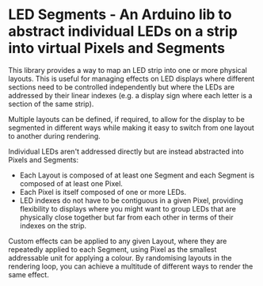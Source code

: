 # LED Segments - An Arduino lib to abstract individual LEDs on a strip into virtual Pixels and Segments

This library provides a way to map an LED strip into one or more physical layouts. 
This is useful for managing effects on LED displays where different sections need to be controlled independently but where the LEDs are addressed by their linear indexes (e.g. a display sign where each letter is a section of the same strip).

Multiple layouts can be defined, if required, to allow for the display to be segmented in different ways while making it easy to switch from one layout to another during rendering.

Individual LEDs aren't addressed directly but are instead abstracted into Pixels and Segments:
- Each Layout is composed of at least one Segment and each Segment is composed of at least one Pixel.
- Each Pixel is itself composed of one or more LEDs.
- LED indexes do not have to be contiguous in a given Pixel, providing flexibility to displays where you might want to group LEDs that are physically close together but far from each other in terms of their indexes on the strip.
  
Custom effects can be applied to any given Layout, where they are repeatedly applied to each Segment, using Pixel as the smallest addressable unit for applying a colour.
By randomising layouts in the rendering loop, you can achieve a multitude of different ways to render the same effect.

